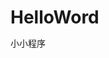 # HelloWord
小小程序
<!DOCTYPE html>
<html lang="en">
<head>
    <meta charset="UTF-8">
    <title>简单的纯css导航</title>
   <style type="text/css">
        *{
            margin: 0;
            padding: 0;
        }
        .nav{
            width: 960px;
            height: 60px;
            background-color: black;
            margin: 20px auto;

        }
        .nav a:link ,.nav a:visited{
            height: 58px;
            line-height: 58px;
            padding-left: 30px;
            padding-right: 30px;
            color: white;
            text-decoration:none;
            float: left;
        }
        .nav_menu1{
            background-color: red;
        }
        .nav a:hover{
            background-color: red;
        }

    </style>
</head>
<body>
<div class="nav">
    <a href="#" class="nav_menu1">首页</a>
    <a href="#">免费视频</a>
    <a href="#">直播课程</a>
    <a href="#">学员作品</a>
    <a href="#">社区</a>
</div>

</body>
</html>
